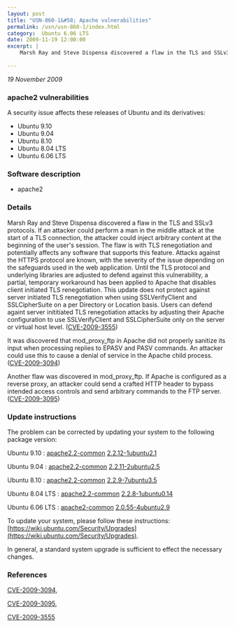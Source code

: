 ```yaml
---
layout: post
title: "USN-860-1&#58; Apache vulnerabilities"
permalink: /usn/usn-860-1/index.html
category:  Ubuntu 6.06 LTS
date: 2009-11-19 12:00:00
excerpt: |
    Marsh Ray and Steve Dispensa discovered a flaw in the TLS and SSLv3 protocols. If an attacker could perform a man in the middle attack at the start of a TLS connection, the attacker could inject arbitrary content at the beginning of the user&#39;s session. The flaw is with TLS renegotiation and potentially affects any software that supports this feature. Attacks against the HTTPS protocol are known, with the severity of the issue depending on the safeguards used in the web application. Until the TLS protocol and underlying libraries are adjusted to defend against this vulnerability, a partial, temporary workaround has been applied to Apache that disables client initiated TLS renegotiation. This update does not protect against server initiated TLS renegotiation when using SSLVerifyClient and SSLCipherSuite on a per Directory or Location basis. Users can defend againt server inititiated TLS renegotiation attacks by adjusting their Apache configuration to use SSLVerifyClient and SSLCipherSuite only on the server or virtual host level. ([CVE-2009-3555](http://people.ubuntu.com/~ubuntu-security/cve/CVE-2009-3555))
    
--- 
```

 
 

*19 November 2009*

### apache2 vulnerabilities

A security issue affects these releases of Ubuntu and its derivatives:

* Ubuntu 9.10
* Ubuntu 9.04
* Ubuntu 8.10
* Ubuntu 8.04 LTS
* Ubuntu 6.06 LTS

### Software description

* apache2 

### Details

Marsh Ray and Steve Dispensa discovered a flaw in the TLS and SSLv3 protocols. If an attacker could perform a man in the middle attack at the start of a TLS connection, the attacker could inject arbitrary content at the beginning of the user&#39;s session. The flaw is with TLS renegotiation and potentially affects any software that supports this feature. Attacks against the HTTPS protocol are known, with the severity of the issue depending on the safeguards used in the web application. Until the TLS protocol and underlying libraries are adjusted to defend against this vulnerability, a partial, temporary workaround has been applied to Apache that disables client initiated TLS renegotiation. This update does not protect against server initiated TLS renegotiation when using SSLVerifyClient and SSLCipherSuite on a per Directory or Location basis. Users can defend againt server inititiated TLS renegotiation attacks by adjusting their Apache configuration to use SSLVerifyClient and SSLCipherSuite only on the server or virtual host level. ([CVE-2009-3555](http://people.ubuntu.com/~ubuntu-security/cve/CVE-2009-3555))

It was discovered that mod_proxy_ftp in Apache did not properly sanitize its input when processing replies to EPASV and PASV commands. An attacker could use this to cause a denial of service in the Apache child process. ([CVE-2009-3094](http://people.ubuntu.com/~ubuntu-security/cve/CVE-2009-3094))

Another flaw was discovered in mod_proxy_ftp. If Apache is configured as a reverse proxy, an attacker could send a crafted HTTP header to bypass intended access controls and send arbitrary commands to the FTP server. ([CVE-2009-3095](http://people.ubuntu.com/~ubuntu-security/cve/CVE-2009-3095)) 

### Update instructions

The problem can be corrected by updating your system to the following package version:

Ubuntu 9.10
 : [apache2.2-common](https://launchpad.net/ubuntu/+source/apache2) <span> [2.2.12-1ubuntu2.1](https://launchpad.net/ubuntu/+source/apache2/2.2.12-1ubuntu2.1) </span> 

Ubuntu 9.04
 : [apache2.2-common](https://launchpad.net/ubuntu/+source/apache2) <span> [2.2.11-2ubuntu2.5](https://launchpad.net/ubuntu/+source/apache2/2.2.11-2ubuntu2.5) </span> 

Ubuntu 8.10
 : [apache2.2-common](https://launchpad.net/ubuntu/+source/apache2) <span> [2.2.9-7ubuntu3.5](https://launchpad.net/ubuntu/+source/apache2/2.2.9-7ubuntu3.5) </span> 

Ubuntu 8.04 LTS
 : [apache2.2-common](https://launchpad.net/ubuntu/+source/apache2) <span> [2.2.8-1ubuntu0.14](https://launchpad.net/ubuntu/+source/apache2/2.2.8-1ubuntu0.14) </span> 

Ubuntu 6.06 LTS
 : [apache2-common](https://launchpad.net/ubuntu/+source/apache2) <span> [2.0.55-4ubuntu2.9](https://launchpad.net/ubuntu/+source/apache2/2.0.55-4ubuntu2.9) </span> 

To update your system, please follow these instructions: [https://wiki.ubuntu.com/Security/Upgrades](https://wiki.ubuntu.com/Security/Upgrades).

In general, a standard system upgrade is sufficient to effect the necessary changes. 

### References

 
 [CVE-2009-3094](http://people.ubuntu.com/~ubuntu-security/cve/CVE-2009-3094), 

 [CVE-2009-3095](http://people.ubuntu.com/~ubuntu-security/cve/CVE-2009-3095), 

 [CVE-2009-3555](http://people.ubuntu.com/~ubuntu-security/cve/CVE-2009-3555)
 

